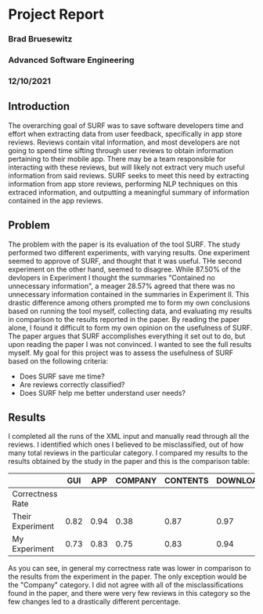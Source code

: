 # Project Report

### Brad Bruesewitz
### Advanced Software Engineering
### 12/10/2021

## Introduction 
The overarching goal of SURF was to save software developers time and effort when extracting data from user feedback, specifically in app store reviews. Reviews contain vital information, and most developers are not going to spend time sifting through user reviews to obtain information pertaining to their mobile app. There may be a team responsible for interacting with these reviews, but will likely not extract very much useful information from said reviews. SURF seeks to meet this need by extracting information from app store reviews, performing NLP techniques on this extraced information, and outputting a meaningful summary of information contained in the app reviews.

## Problem
The problem with the paper is its evaluation of the tool SURF. The study performed two different experiments, with varying results. One experiment seemed to approve of SURF, and thought that it was useful. THe second experiment on the other hand, seemed to disagree. While 87.50% of the devlopers in Experiment I thought the summaries "Contained no unnecessary information", a meager 28.57% agreed that there was no unnecessary information contained in the summaries in Experiment II. This drastic difference among others prompted me to form my own conclusions based on running the tool myself, collecting data, and evaluating my results in comparison to the results reported in the paper. By reading the paper alone, I found it difficult to form my own opinion on the usefulness of SURF. The paper argues that SURF accomplishes everything it set out to do, but upon reading the paper I was not convinced. I wanted to see the full results myself. My goal for this project was to assess the usefulness of SURF based on the following criteria:
  - Does SURF save me time?
  - Are reviews correctly classified?
  - Does SURF help me better understand user needs?

## Results
I completed all the runs of the XML input and manually read through all the reviews. I identified which ones I believed to be misclassified, out of how many total reviews in the particular category. I compared my results to the results obtained by the study in the paper and this is the comparison table:

|                  | GUI  | APP  | COMPANY | CONTENTS | DOWNLOAD | FEATURE/FUNC. | IMPROVEMENT | MODEL | PRICING | RESOURCES | SECURITY | UPDATE/VERSION | TOTAL |
| ---------------- | ---- | ---- | ------- | -------- | -------- | ------------- | ----------- | ----- | ------- | --------- | -------- | -------------- | ----- |
| Correctness Rate |      |      |         |          |          |               |             |       |         |           |          |                |       |
| Their Experiment | 0.82 | 0.94 | 0.38    | 0.87     | 0.97     | 0.94          | 0.93        | 0.86  | 1.00    | 0.83      | 0.94     | 0.86           | 0.91  |
| My Experiment    | 0.73 | 0.83 | 0.75    | 0.83     | 0.94     | 0.79          | 0.86        | 0.78  | 0.80    | 0.67      | 0.63     | 0.87           | 0.80  |


As you can see, in general my correctness rate was lower in comparison to the results from the experiment in the paper. The only exception would be the "Company" category. I did not agree with all of the misclassifications found in the paper, and there were very few reviews in this category so the few changes led to a drastically different percentage.
